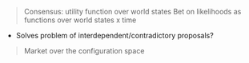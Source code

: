 > Consensus: utility function over world states
> Bet on likelihoods as functions over world states x time
  - Solves problem of interdependent/contradictory proposals?
> Market over the configuration space
